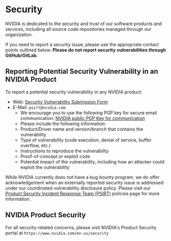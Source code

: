 # Security

NVIDIA is dedicated to the security and trust of our software products and
services, including all source code repositories managed through our organization.

If you need to report a security issue, please use the appropriate contact points
outlined below. **Please do not report security vulnerabilities through GitHub/GitLab.**

## Reporting Potential Security Vulnerability in an NVIDIA Product

To report a potential security vulnerability in any NVIDIA product:

- Web: [Security Vulnerability Submission Form](https://www.nvidia.com/object/submit-security-vulnerability.html)
- E-Mail: `psirt@nvidia.com`
  - We encourage you to use the following PGP key for secure email communication:
  [NVIDIA public PGP Key for communication](https://www.nvidia.com/en-us/security/pgp-key)
  - Please include the following information:
  - Product/Driver name and version/branch that contains the vulnerability
  - Type of vulnerability (code execution, denial of service, buffer overflow, etc.)
  - Instructions to reproduce the vulnerability
  - Proof-of-concept or exploit code
  - Potential impact of the vulnerability, including how an attacker could
  exploit the vulnerability

While NVIDIA currently does not have a bug bounty program, we do offer
acknowledgement when an externally reported security issue is addressed under our
coordinated vulnerability disclosure policy. Please visit our
[Product Security Incident Response Team (PSIRT)](https://www.nvidia.com/en-us/security/psirt-policies/)
policies page for more information.

## NVIDIA Product Security

For all security-related concerns, please visit NVIDIA's Product Security portal
at `https://www.nvidia.com/en-us/security`
